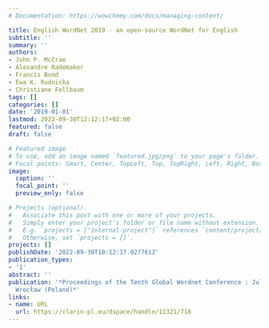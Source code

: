 ```yaml
---
# Documentation: https://wowchemy.com/docs/managing-content/

title: English WordNet 2019 - an open-source WordNet for English
subtitle: ''
summary: ''
authors:
- John P. McCrae
- Alexandre Rademaker
- Francis Bond
- Ewa K. Rudnicka
- Christiane Fellbaum
tags: []
categories: []
date: '2019-01-01'
lastmod: 2022-09-30T12:12:17+02:00
featured: false
draft: false

# Featured image
# To use, add an image named `featured.jpg/png` to your page's folder.
# Focal points: Smart, Center, TopLeft, Top, TopRight, Left, Right, BottomLeft, Bottom, BottomRight.
image:
  caption: ''
  focal_point: ''
  preview_only: false

# Projects (optional).
#   Associate this post with one or more of your projects.
#   Simply enter your project's folder or file name without extension.
#   E.g. `projects = ["internal-project"]` references `content/project/deep-learning/index.md`.
#   Otherwise, set `projects = []`.
projects: []
publishDate: '2022-09-30T10:12:17.027761Z'
publication_types:
- '1'
abstract: ''
publication: '*Proceedings of the Tenth Global Wordnet Conference : July 23-27, 2019,
  Wrocław (Poland)*'
links:
- name: URL
  url: https://clarin-pl.eu/dspace/handle/11321/718
---
```

